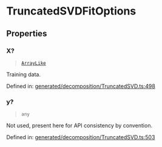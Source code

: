 # TruncatedSVDFitOptions

## Properties

### X?

> [`ArrayLike`](../types/ArrayLike.md)

Training data.

Defined in:  [generated/decomposition/TruncatedSVD.ts:498](https://github.com/transitive-bullshit/scikit-learn-ts/blob/92ab806/packages/sklearn/src/generated/decomposition/TruncatedSVD.ts#L498)

### y?

> `any`

Not used, present here for API consistency by convention.

Defined in:  [generated/decomposition/TruncatedSVD.ts:503](https://github.com/transitive-bullshit/scikit-learn-ts/blob/92ab806/packages/sklearn/src/generated/decomposition/TruncatedSVD.ts#L503)
